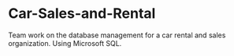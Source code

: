 # Car-Sales-and-Rental

Team work on the database management for a car rental and sales organization. Using Microsoft SQL.

